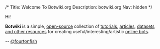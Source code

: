 /*
Title: Welcome To Botwiki.org
Description: botwiki.org
Nav: hidden
*/


Hi!

**Botwiki** is a simple, [open-source](https://github.com/botwiki/botwiki.org) collection of [tutorials](tutorials/), [articles](articles/), [datasets and other resources](resources/) for creating useful/interesting/artistic [online bots](bots/).

-- [@fourtonfish](https://twitter.com/fourtonfish)
